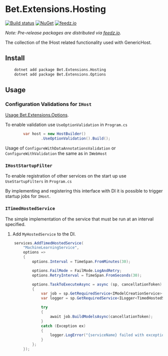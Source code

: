 # Bet.Extensions.Hosting

[![Build status](https://ci.appveyor.com/api/projects/status/fo9rakj7s7uhs3ij?svg=true)](https://ci.appveyor.com/project/kdcllc/bet-aspnetcore)
[![NuGet](https://img.shields.io/nuget/v/Bet.Extensions.Hosting.svg)](https://www.nuget.org/packages?q=Bet.Extensions.Hosting)
[![feedz.io](https://img.shields.io/badge/endpoint.svg?url=https://f.feedz.io/kdcllc/bet-aspnetcore/shield/Bet.Extensions.Hosting/latest)](https://f.feedz.io/kdcllc/bet-aspnetcore/packages/Bet.Extensions.Hosting/latest/download)

*Note: Pre-release packages are distributed via [feedz.io](https://f.feedz.io/kdcllc/bet-aspnetcore/nuget/index.json).*

The collection of the IHost related functionality used with GenericHost.

## Install

```bash
    dotnet add package Bet.Extensions.Hosting
    dotnet add package Bet.Extensions.Options
```

## Usage

### Configuration Validations for `IHost`

[Usage Bet.Extensions.Options](../../src/Bet.Extensions.Options/README.md).

To enable validation use `UseOptionValidation` in `Program.cs`

```csharp
        var host = new HostBuilder()
                .UseOptionValidation().Build();
```

Usage of `ConfigureWithDataAnnotationsValidation` or `ConfigureWithValidation` the same as in `IWebHost`

### `IHostStartupFilter`

To enable registration of other services on the start up use `UseStartupFilters` in `Program.cs`

By implementing and registering this interface with DI it is possible to trigger startup jobs for `IHost`.

### `ITimedHostedService`

The simple implementation of the service that must be run at an interval specified.

1. Add `MyHostedService` to the DI.

```csharp
    services.AddTimedHostedService(
        "MachineLearningService",
        options =>
        {
            options.Interval = TimeSpan.FromMinutes(30);

            options.FailMode = FailMode.LogAndRetry;
            options.RetryInterval = TimeSpan.FromSeconds(30);

            options.TaskToExecuteAsync = async (sp, cancellationToken) =>
            {
                var job = sp.GetRequiredService<IModelCreationService>();
                var logger = sp.GetRequiredService<ILogger<TimedHostedService>>();

                try
                {
                    await job.BuildModelsAsync(cancellationToken);
                }
                catch (Exception ex)
                {
                    logger.LogError("{serviceName} failed with exception: {message}", nameof(TimedHostedService), ex.Message);
                }
            };
        });
```
